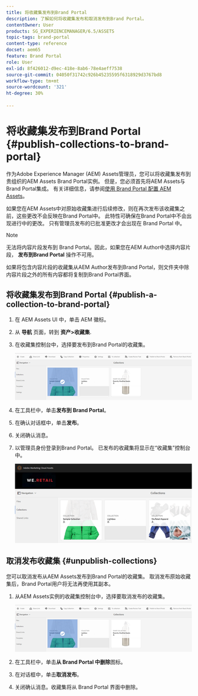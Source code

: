 ```yaml
---
title: 将收藏集发布到Brand Portal
description: 了解如何将收藏集发布和取消发布到Brand Portal。
contentOwner: User
products: SG_EXPERIENCEMANAGER/6.5/ASSETS
topic-tags: brand-portal
content-type: reference
docset: aem65
feature: Brand Portal
role: User
exl-id: 8f426012-d9ec-418e-8ab6-78e4aeff7538
source-git-commit: 04050f31742c926b45235595f6318929d3767bd8
workflow-type: tm+mt
source-wordcount: '321'
ht-degree: 30%

---
```


# 将收藏集发布到Brand Portal {#publish-collections-to-brand-portal}

作为Adobe Experience Manager (AEM) Assets管理员，您可以将收藏集发布到贵组织的AEM Assets Brand Portal实例。 但是，您必须首先将AEM Assets与Brand Portal集成。 有关详细信息，请参阅[使用 Brand Portal 配置 AEM Assets](/help/assets/configure-aem-assets-with-brand-portal.md)。

如果您在AEM Assets中对原始收藏集进行后续修改，则在再次发布该收藏集之前，这些更改不会反映在Brand Portal中。 此特性可确保在Brand Portal中不会出现进行中的更改。 只有管理员发布的已批准更改才会出现在 Brand Portal 中。

>[!NOTE]
>
>无法将内容片段发布到 Brand Portal。因此，如果您在AEM Author中选择内容片段， **发布到Brand Portal** 操作不可用。
>
>如果将包含内容片段的收藏集从AEM Author发布到Brand Portal，则文件夹中除内容片段之外的所有内容都将复制到Brand Portal界面。

## 将收藏集发布到Brand Portal {#publish-a-collection-to-brand-portal}

1. 在 AEM Assets UI 中，单击 AEM 徽标。
1. 从 **导航** 页面，转到 **资产>收藏集**.
1. 在收藏集控制台中，选择要发布到Brand Portal的收藏集。

   ![select_collection](assets/select_collection.png)

1. 在工具栏中，单击&#x200B;**发布到 Brand Portal**。
1. 在确认对话框中，单击&#x200B;**发布**。
1. 关闭确认消息。
1. 以管理员身份登录到Brand Portal。 已发布的收藏集将显示在“收藏集”控制台中。

   ![已发布的收藏集](assets/published_collection.png)

## 取消发布收藏集 {#unpublish-collections}

您可以取消发布从AEM Assets发布到Brand Portal的收藏集。 取消发布原始收藏集后，Brand Portal用户将无法再使用其副本。

1. 从AEM Assets实例的收藏集控制台中，选择要取消发布的收藏集。

   ![select_collection-1](assets/select_collection-1.png)

1. 在工具栏中，单击&#x200B;**从 Brand Portal 中删除**&#x200B;图标。
1. 在对话框中，单击&#x200B;**取消发布**。
1. 关闭确认消息。收藏集将从 Brand Portal 界面中删除。

